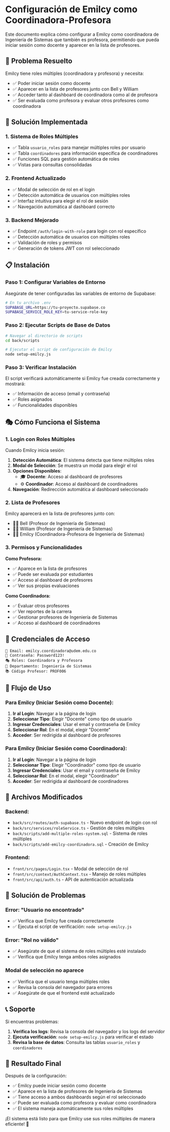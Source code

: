 # Configuración de Emilcy como Coordinadora-Profesora

Este documento explica cómo configurar a Emilcy como coordinadora de Ingeniería de Sistemas que también es profesora, permitiendo que pueda iniciar sesión como docente y aparecer en la lista de profesores.

## 🎯 Problema Resuelto

Emilcy tiene roles múltiples (coordinadora y profesora) y necesita:
- ✅ Poder iniciar sesión como docente
- ✅ Aparecer en la lista de profesores junto con Bell y William
- ✅ Acceder tanto al dashboard de coordinadora como al de profesora
- ✅ Ser evaluada como profesora y evaluar otros profesores como coordinadora

## 🚀 Solución Implementada

### 1. Sistema de Roles Múltiples
- ✅ Tabla `usuario_roles` para manejar múltiples roles por usuario
- ✅ Tabla `coordinadores` para información específica de coordinadores
- ✅ Funciones SQL para gestión automática de roles
- ✅ Vistas para consultas consolidadas

### 2. Frontend Actualizado
- ✅ Modal de selección de rol en el login
- ✅ Detección automática de usuarios con múltiples roles
- ✅ Interfaz intuitiva para elegir el rol de sesión
- ✅ Navegación automática al dashboard correcto

### 3. Backend Mejorado
- ✅ Endpoint `/auth/login-with-role` para login con rol específico
- ✅ Detección automática de usuarios con múltiples roles
- ✅ Validación de roles y permisos
- ✅ Generación de tokens JWT con rol seleccionado

## 📋 Instalación

### Paso 1: Configurar Variables de Entorno

Asegúrate de tener configuradas las variables de entorno de Supabase:

```bash
# En tu archivo .env
SUPABASE_URL=https://tu-proyecto.supabase.co
SUPABASE_SERVICE_ROLE_KEY=tu-service-role-key
```

### Paso 2: Ejecutar Scripts de Base de Datos

```bash
# Navegar al directorio de scripts
cd back/scripts

# Ejecutar el script de configuración de Emilcy
node setup-emilcy.js
```

### Paso 3: Verificar Instalación

El script verificará automáticamente si Emilcy fue creada correctamente y mostrará:
- ✅ Información de acceso (email y contraseña)
- ✅ Roles asignados
- ✅ Funcionalidades disponibles

## 🎭 Cómo Funciona el Sistema

### 1. Login con Roles Múltiples

Cuando Emilcy inicia sesión:

1. **Detección Automática**: El sistema detecta que tiene múltiples roles
2. **Modal de Selección**: Se muestra un modal para elegir el rol
3. **Opciones Disponibles**:
   - 🎓 **Docente**: Acceso al dashboard de profesores
   - ⚙️ **Coordinador**: Acceso al dashboard de coordinadores
4. **Navegación**: Redirección automática al dashboard seleccionado

### 2. Lista de Profesores

Emilcy aparecerá en la lista de profesores junto con:
- 👨‍🏫 Bell (Profesor de Ingeniería de Sistemas)
- 👨‍🏫 William (Profesor de Ingeniería de Sistemas)
- 👩‍🏫 Emilcy (Coordinadora-Profesora de Ingeniería de Sistemas)

### 3. Permisos y Funcionalidades

**Como Profesora:**
- ✅ Aparece en la lista de profesores
- ✅ Puede ser evaluada por estudiantes
- ✅ Acceso al dashboard de profesores
- ✅ Ver sus propias evaluaciones

**Como Coordinadora:**
- ✅ Evaluar otros profesores
- ✅ Ver reportes de la carrera
- ✅ Gestionar profesores de Ingeniería de Sistemas
- ✅ Acceso al dashboard de coordinadores

## 🔐 Credenciales de Acceso

```
📧 Email: emilcy.coordinadora@udem.edu.co
🔑 Contraseña: Password123!
🎭 Roles: Coordinadora y Profesora
🏢 Departamento: Ingeniería de Sistemas
📚 Código Profesor: PROF006
```

## 🎯 Flujo de Uso

### Para Emilcy (Iniciar Sesión como Docente):

1. **Ir al Login**: Navegar a la página de login
2. **Seleccionar Tipo**: Elegir "Docente" como tipo de usuario
3. **Ingresar Credenciales**: Usar el email y contraseña de Emilcy
4. **Seleccionar Rol**: En el modal, elegir "Docente"
5. **Acceder**: Ser redirigida al dashboard de profesores

### Para Emilcy (Iniciar Sesión como Coordinadora):

1. **Ir al Login**: Navegar a la página de login
2. **Seleccionar Tipo**: Elegir "Coordinador" como tipo de usuario
3. **Ingresar Credenciales**: Usar el email y contraseña de Emilcy
4. **Seleccionar Rol**: En el modal, elegir "Coordinador"
5. **Acceder**: Ser redirigida al dashboard de coordinadores

## 🔧 Archivos Modificados

### Backend:
- `back/src/routes/auth-supabase.ts` - Nuevo endpoint de login con rol
- `back/src/services/roleService.ts` - Gestión de roles múltiples
- `back/scripts/add-multiple-roles-system.sql` - Sistema de roles múltiples
- `back/scripts/add-emilcy-coordinadora.sql` - Creación de Emilcy

### Frontend:
- `front/src/pages/Login.tsx` - Modal de selección de rol
- `front/src/context/AuthContext.tsx` - Manejo de roles múltiples
- `front/src/api/auth.ts` - API de autenticación actualizada

## 🐛 Solución de Problemas

### Error: "Usuario no encontrado"
- ✅ Verifica que Emilcy fue creada correctamente
- ✅ Ejecuta el script de verificación: `node setup-emilcy.js`

### Error: "Rol no válido"
- ✅ Asegúrate de que el sistema de roles múltiples esté instalado
- ✅ Verifica que Emilcy tenga ambos roles asignados

### Modal de selección no aparece
- ✅ Verifica que el usuario tenga múltiples roles
- ✅ Revisa la consola del navegador para errores
- ✅ Asegúrate de que el frontend esté actualizado

## 📞 Soporte

Si encuentras problemas:

1. **Verifica los logs**: Revisa la consola del navegador y los logs del servidor
2. **Ejecuta verificación**: `node setup-emilcy.js` para verificar el estado
3. **Revisa la base de datos**: Consulta las tablas `usuario_roles` y `coordinadores`

## 🎉 Resultado Final

Después de la configuración:

- ✅ Emilcy puede iniciar sesión como docente
- ✅ Aparece en la lista de profesores de Ingeniería de Sistemas
- ✅ Tiene acceso a ambos dashboards según el rol seleccionado
- ✅ Puede ser evaluada como profesora y evaluar como coordinadora
- ✅ El sistema maneja automáticamente sus roles múltiples

¡El sistema está listo para que Emilcy use sus roles múltiples de manera eficiente! 🚀

